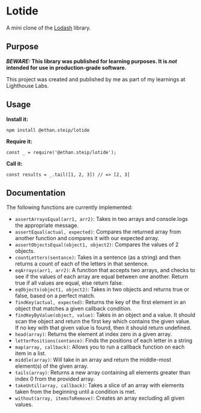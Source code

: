 # Lotide

A mini clone of the [Lodash](https://lodash.com) library.

## Purpose

**_BEWARE:_ This library was published for learning purposes. It is _not_ intended for use in production-grade software.**

This project was created and published by me as part of my learnings at Lighthouse Labs. 

## Usage

**Install it:**

`npm install @ethan.steip/lotide`

**Require it:**

`const _ = require('@ethan.steip/lotide');`

**Call it:**

`const results = _.tail([1, 2, 3]) // => [2, 3]`

## Documentation

The following functions are currently implemented:


* `assertArraysEqual(arr1, arr2)`: Takes in two arrays and console.logs the appropriate message.
* `assertEqual(actual, expected)`: Compares the returned array from another function and compares it with our expected array.
* `assertObjectsEqual(object1, object2)`: Compares the values of 2 objects.
* `countLetters(sentance)`: Takes in a sentence (as a string) and then returns a count of each of the letters in that sentence.
* `eqArrays(arr1, arr2)`: A function that accepts two arrays, and checks to see if the values of each array are equal between one another. Return true if all values are equal, else return false.
* `eqObjects(object1, object2)`: Takes in two objects and returns true or false, based on a perfect match.
* `findKey(actual, expected)`: Returns the key of the first element in an object that matches a given callback condition.
* `findKeyByValue(object, value)`: Takes in an object and a value. It should scan the object and return the first key which contains the given value. If no key with that given value is found, then it should return undefined.
* `head(array)`: Returns the element at index zero in a given array.
* `letterPositions(sentance)`: Finds the positions of each letter in a string
* `map(array, callback)`: Allows you to run a callback function on each item in a list.
* `middle(array)`: Will take in an array and return the middle-most element(s) of the given array.
* `tails(array)`: Returns a new array containing all elements greater than index 0 from the provided array.
* `takeUntil(array, callback)`: Takes a slice of an array with elements taken from the beginning until a condition is met.
* `without(array, itemsToRemove)`: Creates an array excluding all given values.